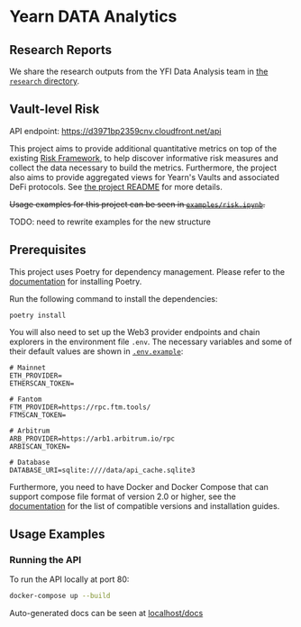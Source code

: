 # Yearn DATA Analytics


## Research Reports

We share the research outputs from the YFI Data Analysis team in [the `research` directory](./research/).


## Vault-level Risk

API endpoint:
https://d3971bp2359cnv.cloudfront.net/api

This project aims to provide additional quantitative metrics on top of the existing [Risk Framework](https://github.com/yearn/yearn-watch/blob/main/utils/risks.json), to help discover informative risk measures and collect the data necessary to build the metrics.
Furthermore, the project also aims to provide aggregated views for Yearn's Vaults and associated DeFi protocols.
See [the project README](./src/risk_framework/README.md) for more details.

~~Usage examples for this project can be seen in [`examples/risk.ipynb`](./examples/risk.ipynb).~~

TODO: need to rewrite examples for the new structure


## Prerequisites

This project uses Poetry for dependency management.
Please refer to the [documentation](https://python-poetry.org/docs/master/) for installing Poetry.

Run the following command to install the dependencies:
```
poetry install
```

You will also need to set up the Web3 provider endpoints and chain explorers in the environment file `.env`.
The necessary variables and some of their default values are shown in [`.env.example`](./.env.example):
```
# Mainnet
ETH_PROVIDER=
ETHERSCAN_TOKEN=

# Fantom
FTM_PROVIDER=https://rpc.ftm.tools/
FTMSCAN_TOKEN=

# Arbitrum
ARB_PROVIDER=https://arb1.arbitrum.io/rpc
ARBISCAN_TOKEN=

# Database
DATABASE_URI=sqlite:////data/api_cache.sqlite3
```

Furthermore, you need to have Docker and Docker Compose that can support compose file format of version 2.0 or higher, see the [documentation](https://docs.docker.com/compose/compose-file/compose-versioning/) for the list of compatible versions and installation guides.


## Usage Examples

### Running the API

To run the API locally at port 80:
```bash
docker-compose up --build
```
Auto-generated docs can be seen at [localhost/docs](http://localhost/docs)
